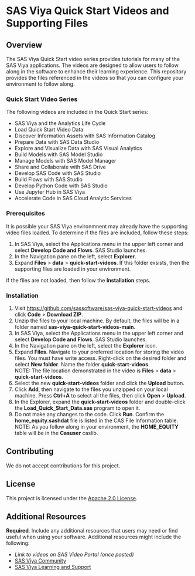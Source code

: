 # SAS Viya Quick Start Videos and Supporting Files

## Overview

The SAS Viya Quick Start video series provides tutorials for many of the SAS Viya applications. The videos are designed to allow users to follow along in the software to enhance their learning experience. This repository provides the files referenced in the videos so that you can configure your environment to follow along.  

### Quick Start Video Series

The following videos are included in the Quick Start series:
- SAS Viya and the Analytics Life Cycle
- Load Quick Start Video Data
- Discover Information Assets with SAS Information Catalog
- Prepare Data with SAS Data Studio
- Explore and Visualize Data with SAS Visual Analytics
- Build Models with SAS Model Studio
- Manage Models with SAS Model Manager
- Share and Collaborate with SAS Drive
- Develop SAS Code with SAS Studio
- Build Flows with SAS Studio
- Develop Python Code with SAS Studio
- Use Jupyter Hub in SAS Viya 
- Accelerate Code in SAS Cloud Analytic Services

### Prerequisites

It is possible your SAS Viya environmnent may already have the supporting video files loaded. To determine if the files are included, follow these steps:
1.	In SAS Viya, select the Applications menu in the upper left corner and select **Develop Code and Flows**. SAS Studio launches. 
2.	In the Navigation pane on the left, select **Explorer**. 
3.	Expand **Files** > **data** > **quick-start-videos**. If this folder exsists, then the supporting files are loaded in your environment. 

If the files are not loaded, then follow the **Installation** steps.

### Installation

1.	Visit https://github.com/sassoftware/sas-viya-quick-start-videos and click **Code** > **Download ZIP**. 
2.	Unzip the files to your local machine. By default, the files will be in a folder named **sas-viya-quick-start-videos-main**.
3.	In SAS Viya, select the Applications menu in the upper left corner and select **Develop Code and Flows**. SAS Studio launches. 
4.	In the Navigation pane on the left, select the **Explorer** icon. 
5.	Expand **Files**. Navigate to your preferred location for storing the video files. You must have write access.  Right-click on the desired folder and select **New folder**. Name the folder **quick-start-videos**.  
NOTE: The file location demonstrated in the video is **Files** > **data** > **quick-start-videos**.
6.	Select the new **quick-start-videos** folder and click the **Upload** button. 
7.	Click **Add**, then navigate to the files you unzipped on your local machine. Press **Ctrl+A** to select all the files, then click **Open** > **Upload**.
8.	In the Explorer, expand the **quick-start-videos** folder and double-click the **Load_Quick_Start_Data.sas** program to open it. 
9.	Do not make any changes to the code. Click **Run**. Confirm the **home_equity.sashdat** file is listed in the CAS File Information table.  
NOTE: As you follow along in your environment, the **HOME_EQUITY** table will be in the **Casuser** caslib. 

## Contributing

We do not accept contributions for this project. 

## License

This project is licensed under the [Apache 2.0 License](LICENSE).

## Additional Resources

**Required**. Include any additional resources that users may need or find useful when using your software. Additional resources might include the following:

* *Link to videos on SAS Video Portal (once posted)*
* [SAS Viya Community](https://communities.sas.com/t5/SAS-Viya/ct-p/viya)
* [SAS Viya Learning and Support](https://support.sas.com/en/software/sas-viya.html)
